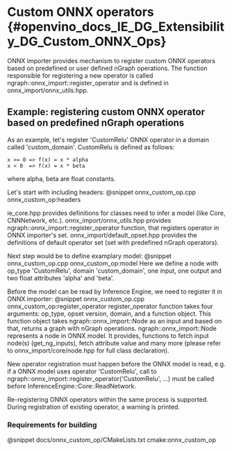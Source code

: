 # Custom ONNX operators {#openvino_docs_IE_DG_Extensibility_DG_Custom_ONNX_Ops}

ONNX importer provides mechanism to register custom ONNX operators based on predefined or user defined nGraph operations.
The function responsible for registering a new operator is called ngraph::onnx_import::register_operator and is defined in onnx_import/onnx_utils.hpp.

## Example: registering custom ONNX operator based on predefined nGraph operations

As an example, let's register 'CustomRelu' ONNX operator in a domain called 'custom_domain'.
CustomRelu is defined as follows:
```
x >= 0 => f(x) = x * alpha
x < 0  => f(x) = x * beta
```
where alpha, beta are float constants.

Let's start with including headers:
@snippet onnx_custom_op.cpp onnx_custom_op:headers

ie_core.hpp provides definitions for classes need to infer a model (like Core, CNNNetwork, etc.).
onnx_import/onnx_utils.hpp provides ngraph::onnx_import::register_operator function, that registers operator in ONNX importer's set.
onnx_import/default_opset.hpp provides the definitions of default operator set (set with predefined nGraph operators).


Next step would be to define examplary model:
@snippet onnx_custom_op.cpp onnx_custom_op:model
Here we define a node with op_type 'CustomRelu', domain 'custom_domain', one input, one output and two float attributes 'alpha' and 'beta'.


Before the model can be read by Inference Engine, we need to register it in ONNX importer:
@snippet onnx_custom_op.cpp onnx_custom_op:register_operator
register_operator function takes four arguments: op_type, opset version, domain, and a function object.
This function object takes ngraph::onnx_import::Node as an input and based on that, returns a graph with nGraph operations.
ngraph::onnx_import::Node represents a node in ONNX model. It provides, functions to fetch input node(s) (get_ng_inputs), fetch attribute value and many more (please refer to onnx_import/core/node.hpp for full class declaration).

New operator registration must happen before the ONNX model is read, e.g. if a ONNX model uses operator 'CustomRelu', call to ngraph::onnx_import::register_operator('CustomRelu', ...) must be called before InferenceEngine::Core::ReadNetwork.

Re-registering ONNX operators within the same process is supported. During registration of existing operator, a warning is printed.

### Requirements for building

@snippet docs/onnx_custom_op/CMakeLists.txt cmake:onnx_custom_op
